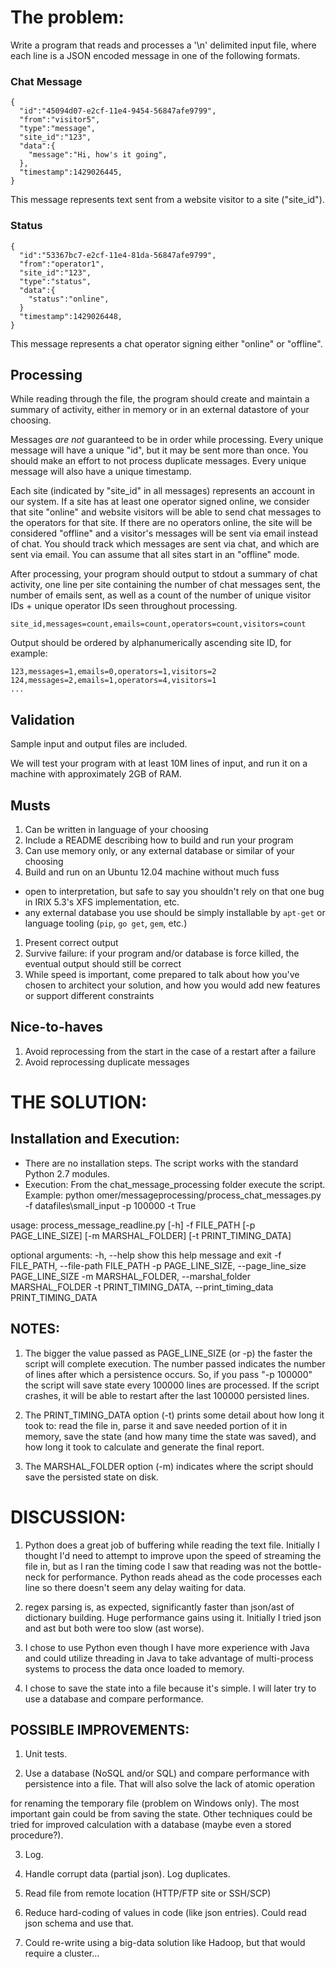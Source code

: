 # The problem:

Write a program that reads and processes a '\n' delimited input file, where each line is a JSON encoded message in one of the following formats.

### Chat Message

    {
      "id":"45094d07-e2cf-11e4-9454-56847afe9799",
      "from":"visitor5",
      "type":"message",
      "site_id":"123",
      "data":{
        "message":"Hi, how's it going",
      },
      "timestamp":1429026445,
    }

This message represents text sent from a website visitor to a site ("site_id").

### Status

    {
      "id":"53367bc7-e2cf-11e4-81da-56847afe9799",
      "from":"operator1",
      "site_id":"123",
      "type":"status",
      "data":{
        "status":"online",
      }
      "timestamp":1429026448,
    }

This message represents a chat operator signing either "online" or "offline".

## Processing

While reading through the file, the program should create and maintain a summary of activity, either in memory or in an external datastore of your choosing.

Messages *are not* guaranteed to be in order while processing. Every unique message will have a unique "id", but it may be sent more than once. You should make an effort to not process duplicate messages. Every unique message will also have a unique timestamp.

Each site (indicated by "site_id" in all messages) represents an account in our system. If a site has at least one operator signed online, we consider that site "online" and website visitors will be able to send chat messages to the operators for that site. If there are no operators online, the site will be considered "offline" and a visitor's messages will be sent via email instead of chat. You should track which messages are sent via chat, and which are sent via email. You can assume that all sites start in an "offline" mode.

After processing, your program should output to stdout a summary of chat activity, one line per site containing the number of chat messages sent, the number of emails sent, as well as a count of the number of unique visitor IDs + unique operator IDs seen throughout processing.

    site_id,messages=count,emails=count,operators=count,visitors=count

Output should be ordered by alphanumerically ascending site ID, for example:

    123,messages=1,emails=0,operators=1,visitors=2
    124,messages=2,emails=1,operators=4,visitors=1
    ...

## Validation

Sample input and output files are included.

We will test your program with at least 10M lines of input, and run it on a machine with approximately 2GB of RAM.

## Musts

 1. Can be written in language of your choosing
 1. Include a README describing how to build and run your program
 1. Can use memory only, or any external database or similar of your choosing
 1. Build and run on an Ubuntu 12.04 machine without much fuss
   * open to interpretation, but safe to say you shouldn't rely on that one bug in IRIX 5.3's XFS implementation, etc.
   * any external database you use should be simply installable by `apt-get` or language tooling (`pip`, `go get`, `gem`, etc.)
 1. Present correct output
 1. Survive failure: if your program and/or database is force killed, the eventual output should still be correct 
 1. While speed is important, come prepared to talk about how you've chosen to architect your solution, and how you would add new features or support different constraints



## Nice-to-haves

 1. Avoid reprocessing from the start in the case of a restart after a failure
 1. Avoid reprocessing duplicate messages

THE SOLUTION:
=============
Installation and Execution:
--------------------------
- There are no installation steps. The script works with the standard Python 2.7 modules.
- Execution:
From the chat_message_processing folder execute the script. 
Example:
python omer/messageprocessing/process_chat_messages.py -f datafiles\small_input -p 100000  -t True

usage: process_message_readline.py [-h] -f FILE_PATH [-p PAGE_LINE_SIZE]
                                   [-m MARSHAL_FOLDER] [-t PRINT_TIMING_DATA]

optional arguments:
  -h, --help            show this help message and exit
  -f FILE_PATH, --file-path FILE_PATH
  -p PAGE_LINE_SIZE, --page_line_size PAGE_LINE_SIZE
  -m MARSHAL_FOLDER, --marshal_folder MARSHAL_FOLDER
  -t PRINT_TIMING_DATA, --print_timing_data PRINT_TIMING_DATA

NOTES:
-----
1) The bigger the value passed as PAGE_LINE_SIZE (or -p) the faster the script will complete execution. The number
passed indicates the number of lines after which a persistence occurs. So, if you pass "-p 100000" the script will
save state every 100000 lines are processed. If the script crashes, it will be able to restart after the last 100000
persisted lines.

2) The PRINT_TIMING_DATA option (-t) prints some detail about how long it took to: read the file in, parse it and save
needed portion of it in memory, save the state (and how many time the state was saved), and how long it took to calculate and generate the final report.

3) The MARSHAL_FOLDER option (-m) indicates where the script should save the persisted state on disk.

DISCUSSION:
==========
1) Python does a great job of buffering while reading the text file. Initially I thought I'd need to attempt to improve upon the speed of streaming the file in, but as I ran the timing code I saw that reading was not the bottle-neck for performance. Python reads ahead as the code processes each line so there doesn't seem any delay waiting for data.

2) regex parsing is, as expected, significantly faster than json/ast of dictionary building. Huge performance gains using it. Initially I tried json and ast but both were too slow (ast worse).

3) I chose to use Python even though I have more experience with Java and could utilize threading in Java to take
advantage of multi-process systems to process the data once loaded to memory.

4) I chose to save the state into a file because it's simple. I will later try to use a database and compare performance.


POSSIBLE IMPROVEMENTS:
---------------------
1) Unit tests.

2) Use a database (NoSQL and/or SQL) and compare performance with persistence into a file. That will also solve the lack of atomic operation

for renaming the temporary file (problem on Windows only). The most important gain could be from saving the state. Other techniques could be tried for improved calculation with a database (maybe even a stored procedure?).

3) Log. 

4) Handle corrupt data (partial json). Log duplicates.

4) Read file from remote location (HTTP/FTP site or SSH/SCP)

5) Reduce hard-coding of values in code (like json entries). Could read json schema and use that.

6) Could re-write using a big-data solution like Hadoop, but that would require a cluster...

